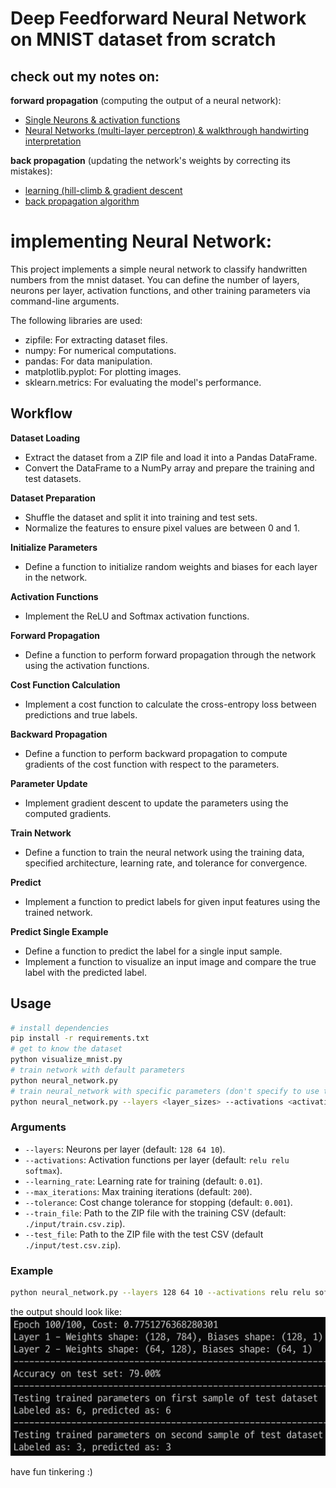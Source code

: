 # Deep Feedforward Neural Network on MNIST dataset from scratch

## check out my notes on:
**forward propagation** (computing the output of a neural network):
- [Single Neurons & activation functions](./notes/single-neuron.pdf)
- [Neural Networks (multi-layer perceptron) & walkthrough handwirting interpretation](./notes/neural-networks.pdf)

**back propagation** (updating the network's weights by correcting its mistakes):   
- [learning (hill-climb & gradient descent](./notes/learning-optimization.pdf)
- [back propagation algorithm](./notes/backpropagation.pdf)

# implementing  Neural Network:
This project implements a simple neural network to classify handwritten numbers from the mnist dataset. 
You can define the number of layers, neurons per layer, activation functions, and other training parameters via command-line arguments.

The following libraries are used:
- zipfile: For extracting dataset files.
- numpy: For numerical computations.
- pandas: For data manipulation.
- matplotlib.pyplot: For plotting images.
- sklearn.metrics: For evaluating the model's performance.

## Workflow
**Dataset Loading**
- Extract the dataset from a ZIP file and load it into a Pandas DataFrame.
- Convert the DataFrame to a NumPy array and prepare the training and test datasets.

**Dataset Preparation**
- Shuffle the dataset and split it into training and test sets.
- Normalize the features to ensure pixel values are between 0 and 1.

**Initialize Parameters**
- Define a function to initialize random weights and biases for each layer in the network.

**Activation Functions**
- Implement the ReLU and Softmax activation functions.

**Forward Propagation**
- Define a function to perform forward propagation through the network using the activation functions.

**Cost Function Calculation**
- Implement a cost function to calculate the cross-entropy loss between predictions and true labels.

**Backward Propagation**
- Define a function to perform backward propagation to compute gradients of the cost function with respect to the parameters.

**Parameter Update**
- Implement gradient descent to update the parameters using the computed gradients.

**Train Network**
- Define a function to train the neural network using the training data, specified architecture, learning rate, and tolerance for convergence.

**Predict**
- Implement a function to predict labels for given input features using the trained network.

**Predict Single Example**
- Define a function to predict the label for a single input sample.
- Implement a function to visualize an input image and compare the true label with the predicted label.

## Usage

```sh
# install dependencies
pip install -r requirements.txt
# get to know the dataset
python visualize_mnist.py
# train network with default parameters
python neural_network.py
# train neural_network with specific parameters (don't specify to use the default option)
python neural_network.py --layers <layer_sizes> --activations <activation_functions> --learning_rate <learning_rate> --max_iterations <iterations> --tolerance <tolerance> --train_file <train_file> --test_file <test_file>
```

### Arguments

- `--layers`: Neurons per layer (default: `128 64 10`).
- `--activations`: Activation functions per layer (default: `relu relu softmax`).
- `--learning_rate`: Learning rate for training (default: `0.01`).
- `--max_iterations`: Max training iterations (default: `200`).
- `--tolerance`: Cost change tolerance for stopping (default: `0.001`).
- `--train_file`: Path to the ZIP file with the training CSV (default: `./input/train.csv.zip`).
- `--test_file`: Path to the ZIP file with the test CSV (default `./input/test.csv.zip`).

### Example

```bash
python neural_network.py --layers 128 64 10 --activations relu relu softmax --learning_rate 0.01 --max_iterations 200 --tolerance 0.001 --train_file ./data/train.csv.zip --test_file ./data/test.csv.zip
```
the output should look like:
![output](./train_test_model_output.png)

have fun tinkering :)
